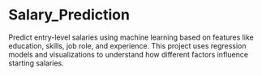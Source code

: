 # Salary_Prediction
Predict entry-level salaries using machine learning based on features like education, skills, job role, and experience. This project uses regression models and visualizations to understand how different factors influence starting salaries.
